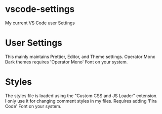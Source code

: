# vscode-settings
My current VS Code user Settings

# User Settings
This mainly maintains Prettier, Editor, and Theme settings.
Operator Mono Dark themes requires 'Operator Mono' Font on your system.


# Styles
The styles file is loaded using the "Custom CSS and JS Loader" extension.  
I only use it for changing comment styles in my files.
Requires adding 'Fira Code' Font on your system.
